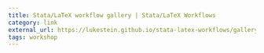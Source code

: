 ```yaml
---
title: Stata/LaTeX workflow gallery | Stata/LaTeX Workflows
category: link
external_url: https://lukestein.github.io/stata-latex-workflows/gallery/
tags: workshop
---
```

